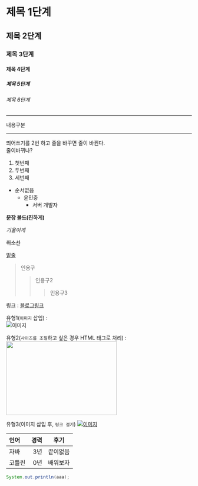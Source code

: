 
# 제목 1단계
## 제목 2단계  
### 제목 3단계
#### 제목 4단계
##### 제목 5단계
###### 제목 6단계 

___
내용구분
___

띄어쓰기를 2번 하고 줄을 바꾸면 줄이 바뀐다.  
줄이바뀌나?

1. 첫번째
1. 두번째
1. 세번째

+ 순서없음
  - 윤민중
    * 서버 개발자

__문장 볼드(진하게)__

_기울이게_

~~취소선~~

<u>밑줄</u>

> 인용구
>> 인용구2
>>> 인용구3


링크 : [블로그링크](https://people92.github.io "블로그 연결")


유형1(`이미지` 삽입) :  
![이미지](https://theorydb.github.io/assets/img/think/2019-06-25-think-future-ai-1.png "인공지능")
  
유형2(`사이즈를 조절`하고 싶은 경우 HTML 태그로 처리) :   
<img src="https://theorydb.github.io/assets/img/think/2019-06-25-think-future-ai-1.png" width="300" height="200"> 

유형3(이미지 삽입 후, `링크 걸기`)
[![이미지](https://theorydb.github.io/assets/img/think/2019-06-25-think-future-ai-1.png)](https://theorydb.github.io/think/2019/06/25/think-future-ai/) 



|언어|경력|후기|
|:---|---:|:---:|
|자바|3년|끝이없음|
|코틀린|0년|배워보자|


``` java
System.out.println(aaa);
```



